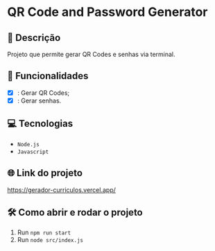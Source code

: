 # QR Code and Password Generator

## 📑 Descrição
Projeto que permite gerar QR Codes e senhas via terminal.

## 🎯 Funcionalidades
- [X] : Gerar QR Codes;
- [X] : Gerar senhas.

## 💻 Tecnologias
- `Node.js`
- `Javascript`

## 🌐 Link do projeto

https://gerador-curriculos.vercel.app/ 

## 🛠️ Como abrir e rodar o projeto

1. Run `npm run start`
2. Run `node src/index.js`
